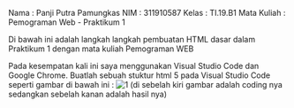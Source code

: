 Nama        : Panji Putra Pamungkas
NIM         : 311910587
Kelas       : TI.19.B1
Mata Kuliah : Pemograman Web - Praktikum 1

Di bawah ini adalah langkah langkah pembuatan HTML dasar dalam Praktikum 1 dengan mata kuliah Pemograman WEB

Pada kesempatan kali ini saya menggunakan Visual Studio Code dan Google Chrome.
Buatlah sebuah stuktur html 5 pada Visual Studio Code seperti gambar di bawah ini :
![1](https://user-images.githubusercontent.com/81550517/112811497-56ca4700-90a6-11eb-8459-06fb0b50ed0b.png)
(di sebelah kiri gambar adalah coding nya sedangkan sebelah kanan adalah hasil nya)

